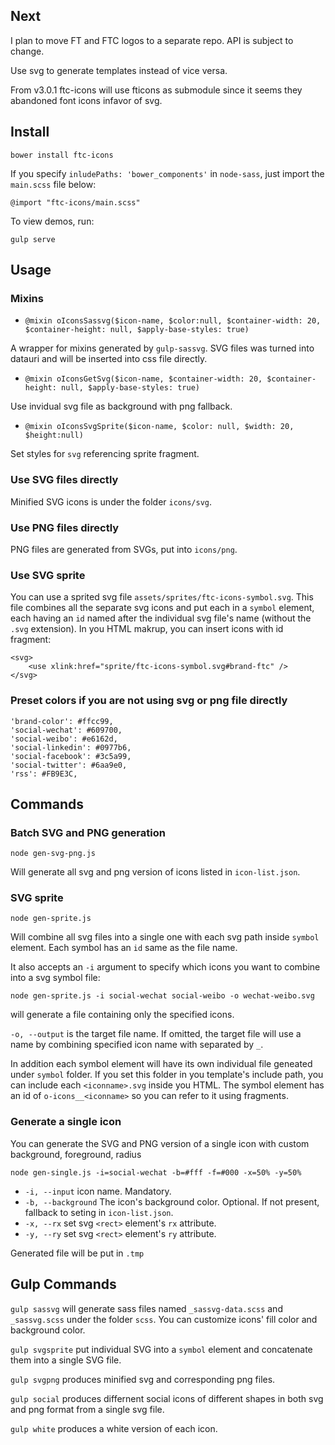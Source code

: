 ## Next
I plan to move FT and FTC logos to a separate repo. API is subject to change.

Use svg to generate templates instead of vice versa.

From v3.0.1 ftc-icons will use fticons as submodule since it seems they abandoned font icons infavor of svg.

## Install
`bower install ftc-icons`

If you specify `inludePaths: 'bower_components'` in `node-sass`, just import the `main.scss` file below:

    @import "ftc-icons/main.scss"

To view demos, run:

    gulp serve

## Usage

### Mixins

- `@mixin oIconsSassvg($icon-name, $color:null, $container-width: 20, $container-height: null, $apply-base-styles: true)`

A wrapper for mixins generated by `gulp-sassvg`. SVG files was turned into datauri and will be inserted into css file directly.

- `@mixin oIconsGetSvg($icon-name, $container-width: 20, $container-height: null, $apply-base-styles: true)`

Use invidual svg file as background with png fallback.

- `@mixin oIconsSvgSprite($icon-name, $color: null, $width: 20, $height:null)`

Set styles for `svg` referencing sprite fragment.


### Use SVG files directly

Minified SVG icons is under the folder `icons/svg`.

### Use PNG files directly

PNG files are generated from SVGs, put into `icons/png`.

### Use SVG sprite

You can use a sprited svg file `assets/sprites/ftc-icons-symbol.svg`. This file combines all the separate svg icons and put each in a `symbol` element, each having an `id` named after the individual svg file's name (without the `.svg` extension). In you HTML makrup, you can insert icons with id fragment:

	<svg>
		<use xlink:href="sprite/ftc-icons-symbol.svg#brand-ftc" />
	</svg>

### Preset colors if you are not using svg or png file directly
```
'brand-color': #ffcc99,
'social-wechat': #609700,
'social-weibo': #e6162d,
'social-linkedin': #0977b6,
'social-facebook': #3c5a99,
'social-twitter': #6aa9e0,
'rss': #FB9E3C,
```

## Commands

### Batch SVG and PNG generation
```
node gen-svg-png.js
```
Will generate all svg and png version of icons listed in `icon-list.json`.


### SVG sprite
```
node gen-sprite.js
```
Will combine all svg files into a single one with each svg path inside `symbol` element. Each symbol has an `id` same as the file name.

It also accepts an `-i` argument to specify which icons you want to combine into a svg symbol file:
```
node gen-sprite.js -i social-wechat social-weibo -o wechat-weibo.svg
```
will generate a file containing only the specified icons.

`-o, --output` is the target file name. If omitted, the target file will use a name by combining specified icon name with separated by `_`.

In addition each symbol element will have its own individual file geneated under `symbol` folder. If you set this folder in you template's include path, you can include each `<iconname>.svg` inside you HTML. The symbol element has an id of `o-icons__<iconname>` so you can refer to it using fragments.


### Generate a single icon
You can generate the SVG and PNG version of a single icon with custom background, foreground, radius
```
node gen-single.js -i=social-wechat -b=#fff -f=#000 -x=50% -y=50%
```

- `-i, --input` icon name. Mandatory.
- `-b, --background` The icon's background color. Optional. If not present, fallback to seting in `icon-list.json`.
- `-x, --rx` set svg `<rect>` element's `rx` attribute.
- `-y, --ry` set svg `<rect>` element's `ry` attribute.

Generated file will be put in `.tmp`

## Gulp Commands

`gulp sassvg` will generate sass files named `_sassvg-data.scss` and `_sassvg.scss` under the folder `scss`. You can customize icons' fill color and background color.

`gulp svgsprite` put individual SVG into a `symbol` element and concatenate them into a single SVG file.

`gulp svgpng` produces minified svg and corresponding png files.

`gulp social` produces differnent social icons of different shapes in both svg and png format from a single svg file.

`gulp white` produces a white version of each icon.
